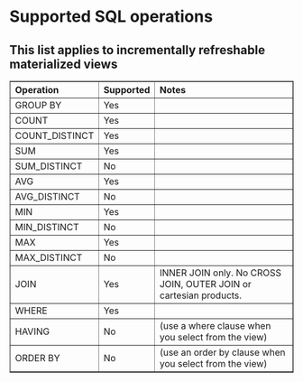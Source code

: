 # Supported SQL operations #
## This list applies to incrementally refreshable materialized views ##
<table border='1'>
<tr>
<th align='left'> Operation<br>
<th align='left'> Supported<br>
<th align='left'> Notes<br>
<tr>
<td>GROUP BY<br>
<td>Yes<br>
<td>
<tr>
<td>COUNT<br>
<td>Yes<br>
<td>
<tr>
<td>COUNT_DISTINCT<br>
<td>Yes<br>
<td>
<tr>
<td>SUM<br>
<td>Yes<br>
<td>
<tr>
<td>SUM_DISTINCT<br>
<td>No<br>
<td>
<tr>
<td>AVG<br>
<td>Yes<br>
<td>
<tr>
<td>AVG_DISTINCT<br>
<td>No<br>
<td>
<tr>
<td>MIN<br>
<td>Yes<br>
<td>
<tr>
<td>MIN_DISTINCT<br>
<td>No<br>
<td>
<tr>
<td>MAX<br>
<td>Yes<br>
<td>
<tr>
<td>MAX_DISTINCT<br>
<td>No<br>
<td>
<tr>
<td>JOIN<br>
<td>Yes<br>
<td>INNER JOIN only.  No CROSS JOIN, OUTER JOIN or cartesian products.<br>
<tr>
<td>WHERE<br>
<td>Yes<br>
<td>
<tr>
<td>HAVING<br>
<td>No<br>
<td>(use a where clause when you select from the view)<br>
<tr>
<td>ORDER BY<br>
<td>No<br>
<td>(use an order by clause when you select from the view)